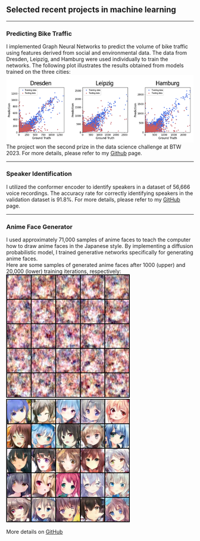 ## Selected recent projects in machine learning
---

### Predicting Bike Traffic  

I implemented Graph Neural Networks to predict the volume of bike traffic using features derived from social and environmental data. The data from Dresden, Leipzig, and Hamburg were used individually to train the networks. The following plot illustrates the results obtained from models trained on the three cities:   
![prediction](https://github.com/Wen-ChuangChou/Predict-Bike-Traffic/blob/main/doc/fig/prediction.png?raw=true)  
The project won the second prize in the data science challenge at BTW 2023. For more details, please refer to my [Github](https://wen-chuangchou.github.io/Predict-Bike-Traffic/) page.

---

### Speaker Identification


I utilized the conformer encoder to identify speakers in a dataset of 56,666 voice recordings.  The accuracy rate for correctly identifying speakers in the validation dataset is 91.8%. For more details, please refer to my [GitHub](https://wen-chuangchou.github.io/Speaker-identification/) page.

---
### Anime Face Generator
I used approximately 71,000 samples of anime faces to teach the computer how to draw anime faces in the Japanese style. By implementing a diffusion probabilistic model, I trained generative networks specifically for generating anime faces.  
Here are some samples of generated anime faces after 1000 (upper) and 20,000 (lower) training iterations, respectively:
![1000](https://github.com/Wen-ChuangChou/Anime-face-generator/blob/main/doc/fig/1000iterations.png?raw=true)
![20000](https://github.com/Wen-ChuangChou/Anime-face-generator/blob/main/doc/fig/20000iterations.png?raw=true)

More details on [GitHub](https://wen-chuangchou.github.io/Anime-face-generator/)

